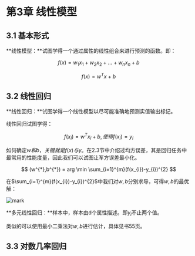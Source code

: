 # 第3章 线性模型

## 3.1 基本形式

**线性模型：**试图学得一个通过属性的线性组合来进行预测的函数。即：

$$
f(x) =w_{1}x_{1}+w_{2}x_{2}+...+w_{n}x_{n}+b
$$

$$
f(x) = w^{T}x+b
$$

## 3.2 线性回归

**线性回归：**试图学得一个线性模型以尽可能准确地预测实值输出标记。

线性回归试图学得：

$$
f(x_{i}) = w^{T}x_{i}+b,使得f(x_{i}) = y_{i}
$$

如何确定$w和b，关键就是f(x) 与y$。在2.3节中介绍过均方误差，其是回归任务中最常用的性能度量，因此我们可以试图让军方误差最小化。

$$
(w^{*},b^{*}) = arg \min \sum_{i=1}^{m}(f(x_{i})-y_{i})^{2}
$$

在$\sum_{i=1}^{m}(f(x_{i})-y_{i})^{2}$中我们对$w,b$分别求导，可得$w,b$的最优解：

![mark](http://p6yio0wew.bkt.clouddn.com/blog/180426/4JHCJ4m1mm.png)

**多元线性回归：**样本中，样本由d个属性描述。即$y_{i}$不止两个值。

类似的可以使用最小二乘法对$w,b$进行估计，具体见书55页。

## 3.3 对数几率回归




